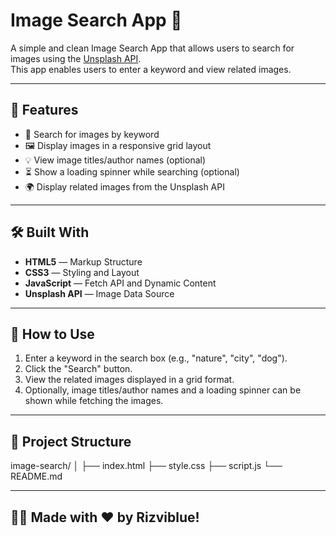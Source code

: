 # Image Search App 📸

A simple and clean Image Search App that allows users to search for images using the [Unsplash API](https://unsplash.com/).  
This app enables users to enter a keyword and view related images.

---

## 📸 Features

- 🔎 Search for images by keyword
- 🖼️ Display images in a responsive grid layout
- 💡 View image titles/author names (optional)
- ⏳ Show a loading spinner while searching (optional)
- 🌍 Display related images from the Unsplash API

---

## 🛠️ Built With

- **HTML5** — Markup Structure
- **CSS3** — Styling and Layout
- **JavaScript** — Fetch API and Dynamic Content
- **Unsplash API** — Image Data Source

---

## 🚀 How to Use

1. Enter a keyword in the search box (e.g., "nature", "city", "dog").
2. Click the "Search" button.
3. View the related images displayed in a grid format.
4. Optionally, image titles/author names and a loading spinner can be shown while fetching the images.

---

## 📂 Project Structure


image-search/ │ ├── index.html ├── style.css ├── script.js └── README.md

---

## 🙋‍♂️ Made with ❤️ by Rizviblue!

